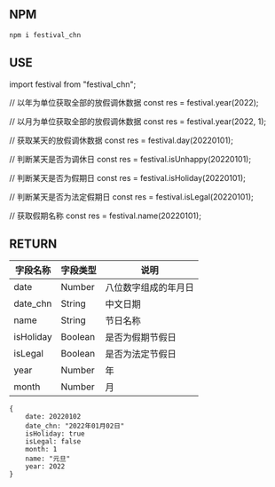 ## NPM

```sh
npm i festival_chn
```

## USE

import festival from "festival_chn";

// 以年为单位获取全部的放假调休数据
const res = festival.year(2022);

// 以月为单位获取全部的放假调休数据
const res = festival.year(2022, 1);

// 获取某天的放假调休数据
const res = festival.day(20220101);

// 判断某天是否为调休日
const res = festival.isUnhappy(20220101);

// 判断某天是否为假期日
const res = festival.isHoliday(20220101);

// 判断某天是否为法定假期日
const res = festival.isLegal(20220101);

// 获取假期名称
const res = festival.name(20220101);

## RETURN

|字段名称|字段类型|说明|
|---|---|---|
|date|Number|八位数字组成的年月日|
|date_chn|String|中文日期|
|name|String|节日名称|
|isHoliday|Boolean|是否为假期节假日|
|isLegal|Boolean|是否为法定节假日|
|year|Number|年|
|month|Number|月|

```
{
    date: 20220102
    date_chn: "2022年01月02日"
    isHoliday: true
    isLegal: false
    month: 1
    name: "元旦"
    year: 2022
}
```
